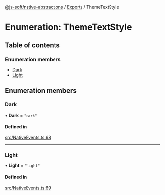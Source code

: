 [@js-soft/native-abstractions](../README.md) / [Exports](../modules.md) / ThemeTextStyle

# Enumeration: ThemeTextStyle

## Table of contents

### Enumeration members

- [Dark](ThemeTextStyle.md#dark)
- [Light](ThemeTextStyle.md#light)

## Enumeration members

### Dark

• **Dark** = `"dark"`

#### Defined in

[src/NativeEvents.ts:68](https://github.com/js-soft/ts-native-access/blob/c428889/packages/abstractions/src/NativeEvents.ts#L68)

___

### Light

• **Light** = `"light"`

#### Defined in

[src/NativeEvents.ts:69](https://github.com/js-soft/ts-native-access/blob/c428889/packages/abstractions/src/NativeEvents.ts#L69)
